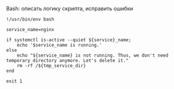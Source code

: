 Bash: описать логику скрипта, исправить ошибки

```
!/usr/bin/env bash  

service_name=nginx

if systemctl is-active --quiet ${service}_name;  
    echo '$service_name is running.'
else
    echo "${service_name} is not running. Thus, we don't need temporary directory anymore. Let's delete it."
    rm -rf /${tmp_service_dir}
end

exit 1
```

